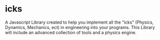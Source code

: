 # icks
A Javascript Library created to help you implement all the "icks" (Physics, Dynamics, Mechanics, ect) in engineering into your programs. This Library will include an advanced collection of tools and a physics engine.